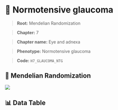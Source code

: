 # 🧪 Normotensive glaucoma

> **Root:** Mendelian Randomization

> **Chapter:** 7  

> **Chapter name:** Eye and adnexa

> **Phenotype:** Normotensive glaucoma  

> **Code:** `H7_GLAUCOMA_NTG`

## 🧬 Mendelian Randomization  

<img src="/MR/Figures/Forward/H7_GLAUCOMA_NTG.png"/>

## 📊 Data Table

<CsvTableMRF src="/MR/Data/Forward/H7_GLAUCOMA_NTG.csv"/>
